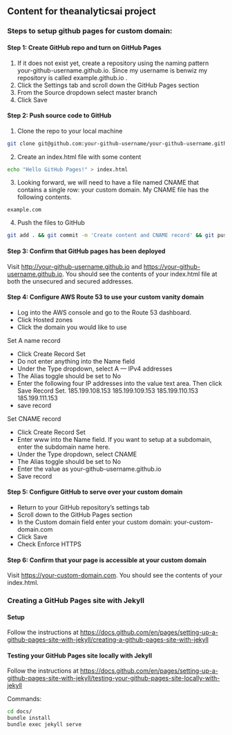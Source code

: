 ## Content for theanalyticsai project

### Steps to setup github pages for custom domain:

#### Step 1: Create GitHub repo and turn on GitHub Pages

1. If it does not exist yet, create a repository using the naming pattern your-github-username.github.io. Since my username is benwiz my repository is called example.github.io .
2. Click the Settings tab and scroll down the GitHub Pages section
3. From the Source dropdown select master branch
4. Click Save

#### Step 2: Push source code to GitHub

1. Clone the repo to your local machine

```bash
git clone git@github.com:your-github-username/your-github-username.github.io.git && cd your-github-username.github.io
```

2. Create an index.html file with some content

```bash
echo "Hello GitHub Pages!" > index.html
```

3. Looking forward, we will need to have a file named CNAME that contains a single row: your custom domain. My CNAME file has the following contents.

```text
example.com
```

4. Push the files to GitHub

```bash
git add . && git commit -m 'Create content and CNAME record' && git push
```

#### Step 3: Confirm that GitHub pages has been deployed

Visit http://your-github-username.github.io and https://your-github-username.github.io. You should see the contents of your index.html file at both the unsecured and secured addresses.

#### Step 4: Configure AWS Route 53 to use your custom vanity domain

- Log into the AWS console and go to the Route 53 dashboard.
- Click Hosted zones
- Click the domain you would like to use

Set A name record

- Click Create Record Set
- Do not enter anything into the Name field
- Under the Type dropdown, select A — IPv4 addresses
- The Alias toggle should be set to No
- Enter the following four IP addresses into the value text area. Then click Save Record Set.
  185.199.108.153
  185.199.109.153
  185.199.110.153
  185.199.111.153
- save record

Set CNAME record

- Click Create Record Set
- Enter www into the Name field. If you want to setup at a subdomain, enter the subdomain name here.
- Under the Type dropdown, select CNAME
- The Alias toggle should be set to No
- Enter the value as your-github-username.github.io
- Save record

#### Step 5: Configure GitHub to serve over your custom domain

- Return to your GitHub repository’s settings tab
- Scroll down to the GitHub Pages section
- In the Custom domain field enter your custom domain: your-custom-domain.com
- Click Save
- Check Enforce HTTPS

#### Step 6: Confirm that your page is accessible at your custom domain

Visit https://your-custom-domain.com. You should see the contents of your index.html.

### Creating a GitHub Pages site with Jekyll

#### Setup

Follow the instructions at https://docs.github.com/en/pages/setting-up-a-github-pages-site-with-jekyll/creating-a-github-pages-site-with-jekyll

#### Testing your GitHub Pages site locally with Jekyll

Follow the instructions at https://docs.github.com/en/pages/setting-up-a-github-pages-site-with-jekyll/testing-your-github-pages-site-locally-with-jekyll

Commands:

```bash
cd docs/
bundle install
bundle exec jekyll serve
```
